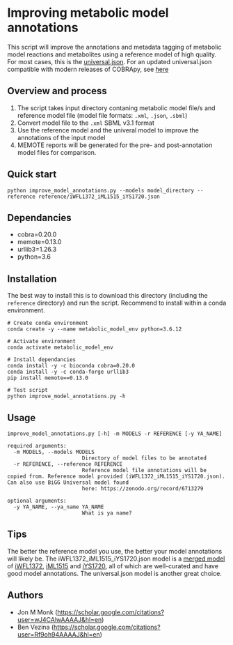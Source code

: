 # Improving metabolic model annotations

This script will improve the annotations and metadata tagging of metabolic model reactions and metabolites using a reference model of high quality. For most cases, this is the [universal.json](http://bigg.ucsd.edu/static/namespace/universal_model.json). For an updated universal.json compatible with modern releases of COBRApy, see [here](https://zenodo.org/record/6713279)

## Overview and process
1. The script takes input directory contaning metabolic model file/s and reference model file (model file formats: `.xml`, `.json`, `.sbml`) 
2. Convert model file to the `.xml` SBML v3.1 format
3. Use the reference model and the univeral model to improve the annotations of the input model
4. MEMOTE reports will be generated for the pre- and post-annotation model files for comparison.

## Quick start
```
python improve_model_annotations.py --models model_directory --reference reference/iWFL1372_iML1515_iYS1720.json
```

## Dependancies
- cobra=0.20.0
- memote=0.13.0
- urllib3=1.26.3
- python=3.6

## Installation
The best way to install this is to download this directory (including the `reference` directory) and run the script. Recommend to install within a conda environment.

```
# Create conda environment
conda create -y --name metabolic_model_env python=3.6.12

# Activate environment
conda activate metabolic_model_env

# Install dependancies
conda install -y -c bioconda cobra=0.20.0
conda install -y -c conda-forge urllib3
pip install memote==0.13.0

# Test script
python improve_model_annotations.py -h
```

## Usage
```
improve_model_annotations.py [-h] -m MODELS -r REFERENCE [-y YA_NAME]

required arguments:
  -m MODELS, --models MODELS
                        Directory of model files to be annotated
  -r REFERENCE, --reference REFERENCE
                        Reference model file annotations will be copied from. Reference model provided (iWFL1372_iML1515_iYS1720.json). Can also use BiGG Universal model found
                        here: https://zenodo.org/record/6713279

optional arguments:
  -y YA_NAME, --ya_name YA_NAME
                        What is ya name?
```

## Tips
The better the reference model you use, the better your model annotations will likely be. The iWFL1372_iML1515_iYS1720.json model is a [merged model](https://github.com/bananabenana/Metabolic_modelling_scripts/tree/main/merge_metabolic_models) of [iWFL1372](http://bigg.ucsd.edu/static/models/iWFL_1372.xml), [iML1515](http://bigg.ucsd.edu/static/models/iML1515.xml) and [iYS1720](http://bigg.ucsd.edu/static/models/iYS1720.xml), all of which are well-curated and have good model annotations. The universal.json model is another great choice.

## Authors

- Jon M Monk (https://scholar.google.com/citations?user=wJ4CAlwAAAAJ&hl=en)
- Ben Vezina (https://scholar.google.com/citations?user=Rf9oh94AAAAJ&hl=en)
